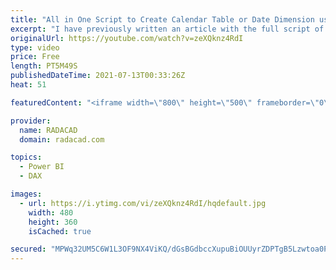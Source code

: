 ```yaml
---
title: "All in One Script to Create Calendar Table or Date Dimension using DAX in Power BI"
excerpt: "I have previously written an article with the full script of how to generate a date dimension in Power BI using the Power Query script, and I would always recommend that as the first choice. However, sometimes, you just want this to be in DAX way, so here in this blog and video, I explained how to create"
originalUrl: https://youtube.com/watch?v=zeXQknz4RdI
type: video
price: Free
length: PT5M49S
publishedDateTime: 2021-07-13T00:33:26Z
heat: 51

featuredContent: "<iframe width=\"800\" height=\"500\" frameborder=\"0\" src=\"https://www.youtube.com/embed/zeXQknz4RdI\" allow=\"accelerometer; autoplay; encrypted-media; gyroscope; picture-in-picture\" allowfullscreen></iframe>"

provider:
  name: RADACAD
  domain: radacad.com

topics:
  - Power BI
  - DAX

images:
  - url: https://i.ytimg.com/vi/zeXQknz4RdI/hqdefault.jpg
    width: 480
    height: 360
    isCached: true

secured: "MPWq32UM5C6W1L3OF9NX4ViKQ/dGsBGdbccXupuBiOUUyrZDPTgB5Lzwtoa0Pq8W1gSCihKNHIu1t2ZpeT45wNpYmAHmiy3/SJwK4jnZg3xrIml8anIHON9hGujhHFOZdhZuO9Mwv+jXIQiIs1mGyd+v/UJfXJtJr94+JJ3YU+zAiMyVxmCjG0TZlU7tmsQLfZ+yKuG32RMb3VMwbCbpDHrbchxwJEQEjq2muVhmBi0jQEU8Tt1s1IvzmA+xbW7QCvN6UqJ6iGryqrY8kklzRjFXgY9x9aSNs+SOmvYAAgwL4p5nfZaKZx06QDoTTwmlvDdY2e7UnbgtLC0SAukldOCn6ZzdnDsCfb0dInoF/W9QNYfCFFiCf6V38vq9avPe9miFqNYnbahw77X1ZO2NfJgBr962vJRiI8/12dEiuNg=;i1cMdfqyus8o0MsTWrhH/A=="
---
```


